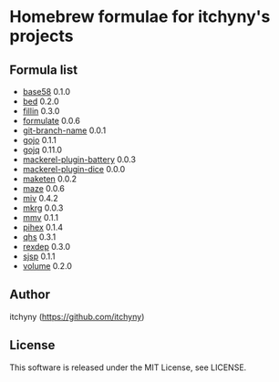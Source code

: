 # Homebrew formulae for itchyny's projects
## Formula list

- [base58](https://github.com/itchyny/base58-go) 0.1.0
- [bed](https://github.com/itchyny/bed) 0.2.0
- [fillin](https://github.com/itchyny/fillin) 0.3.0
- [formulate](https://github.com/itchyny/formulate) 0.0.6
- [git-branch-name](https://github.com/itchyny/git-branch-name) 0.0.1
- [gojo](https://github.com/itchyny/gojo) 0.1.1
- [gojq](https://github.com/itchyny/gojq) 0.11.0
- [mackerel-plugin-battery](https://github.com/itchyny/mackerel-plugin-battery) 0.0.3
- [mackerel-plugin-dice](https://github.com/itchyny/mackerel-plugin-dice) 0.0.0
- [maketen](https://github.com/itchyny/maketen-go) 0.0.2
- [maze](https://github.com/itchyny/maze) 0.0.6
- [miv](https://github.com/itchyny/miv) 0.4.2
- [mkrg](https://github.com/itchyny/mkrg) 0.0.3
- [mmv](https://github.com/itchyny/mmv) 0.1.1
- [pihex](https://github.com/itchyny/pihex-rs) 0.1.4
- [qhs](https://github.com/itchyny/qhs) 0.3.1
- [rexdep](https://github.com/itchyny/rexdep) 0.3.0
- [sjsp](https://github.com/itchyny/sjsp) 0.1.1
- [volume](https://github.com/itchyny/volume-go) 0.2.0

## Author
itchyny (https://github.com/itchyny)

## License
This software is released under the MIT License, see LICENSE.
